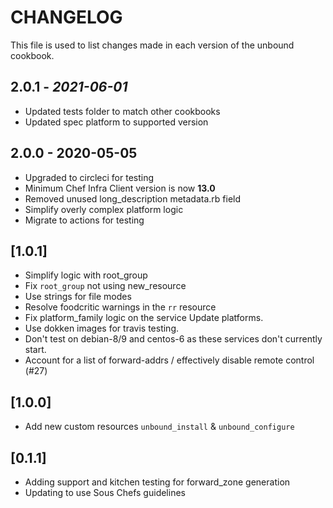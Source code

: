 # CHANGELOG

This file is used to list changes made in each version of the unbound cookbook.

## 2.0.1 - *2021-06-01*

- Updated tests folder to match other cookbooks
- Updated spec platform to supported version

## 2.0.0 - 2020-05-05

- Upgraded to circleci for testing
- Minimum Chef Infra Client version is now **13.0**
- Removed unused long_description metadata.rb field
- Simplify overly complex platform logic
- Migrate to actions for testing

## [1.0.1]

- Simplify logic with root_group
- Fix `root_group` not using new_resource
- Use strings for file modes
- Resolve foodcritic warnings in the `rr` resource
- Fix platform_family logic on the service Update platforms.
- Use dokken images for travis testing.
- Don't test on debian-8/9 and centos-6 as these services don't currently start.
- Account for a list of forward-addrs / effectively disable remote control (#27)

## [1.0.0]

- Add new custom resources `unbound_install` & `unbound_configure`

## [0.1.1]

- Adding support and kitchen testing for forward_zone generation
- Updating to use Sous Chefs guidelines

